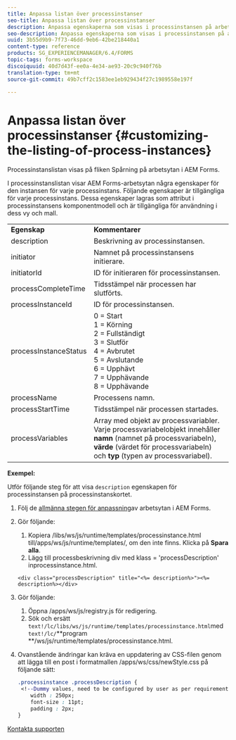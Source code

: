 ```yaml
---
title: Anpassa listan över processinstanser
seo-title: Anpassa listan över processinstanser
description: Anpassa egenskaperna som visas i processinstansen på arbetsytan i AEM Forms.
seo-description: Anpassa egenskaperna som visas i processinstansen på arbetsytan i AEM Forms.
uuid: 3b55d9b9-7f73-46dd-9eb6-42be218440a1
content-type: reference
products: SG_EXPERIENCEMANAGER/6.4/FORMS
topic-tags: forms-workspace
discoiquuid: 40d7d43f-ee0a-4e34-ae93-20c9c940f76b
translation-type: tm+mt
source-git-commit: 49b7cff2c1583ee1eb929434f27c1989558e197f

---
```



# Anpassa listan över processinstanser {#customizing-the-listing-of-process-instances}

Processinstanslistan visas på fliken Spårning på arbetsytan i AEM Forms.

I processinstanslistan visar AEM Forms-arbetsytan några egenskaper för den instansen för varje processinstans. Följande egenskaper är tillgängliga för varje processinstans. Dessa egenskaper lagras som attribut i processinstansens komponentmodell och är tillgängliga för användning i dess vy och mall.

<table> 
 <tbody> 
  <tr> 
   <td><strong>Egenskap</strong></td> 
   <td><strong>Kommentarer</strong></td> 
  </tr> 
  <tr> 
   <td>description</td> 
   <td>Beskrivning av processinstansen.</td> 
  </tr> 
  <tr> 
   <td>initiator</td> 
   <td>Namnet på processinstansens initierare.</td> 
  </tr> 
  <tr> 
   <td>initiatorId</td> 
   <td>ID för initieraren för processinstansen.</td> 
  </tr> 
  <tr> 
   <td>processCompleteTime</td> 
   <td>Tidsstämpel när processen har slutförts.</td> 
  </tr> 
  <tr> 
   <td>processInstanceId</td> 
   <td>ID för processinstansen.</td> 
  </tr> 
  <tr> 
   <td>processInstanceStatus</td> 
   <td>0 = Start<br /> 1 = Körning<br /> 2 = Fullständigt<br /> 3 = Slutför<br /> 4 = Avbrutet<br /> 5 = Avslutande<br /> 6 = Upphävt<br /> 7 = Upphävande<br /> 8 = Upphävande</td> 
  </tr> 
  <tr> 
   <td>processName</td> 
   <td>Processens namn.</td> 
  </tr> 
  <tr> 
   <td>processStartTime</td> 
   <td>Tidsstämpel när processen startades.</td> 
  </tr> 
  <tr> 
   <td>processVariables</td> 
   <td>Array med objekt av processvariabler. Varje processvariabelobjekt innehåller <strong>namn</strong> (namnet på processvariabeln), <strong>värde</strong> (värdet för processvariabeln) och<strong> typ</strong> (typen av processvariabel).</td> 
  </tr> 
 </tbody> 
</table>

**Exempel:**

Utför följande steg för att visa `description` egenskapen för processinstansen på processinstanskortet.

1. Följ de [allmänna stegen för anpassning](/help/forms/using/generic-steps-html-workspace-customization.md)av arbetsytan i AEM Forms.
1. Gör följande:

   1. Kopiera /libs/ws/js/runtime/templates/processinstance.html till/apps/ws/js/runtime/templates/, om den inte finns. Klicka på **Spara alla**.
   1. Lägg till processbeskrivning div med klass = &#39;processDescription&#39; inprocessinstance.html.

   ```
   <div class="processDescription" title="<%= description%>"><%= description%></div>
   ```

1. Gör följande:

   1. Öppna /apps/ws/js/registry.js för redigering.
   1. Sök och ersätt `text!/lc/libs/ws/js/runtime/templates/processinstance.html`med `text!/lc/`**program **/ws/js/runtime/templates/processinstance.html.

1. Ovanstående ändringar kan kräva en uppdatering av CSS-filen genom att lägga till en post i formatmallen /apps/ws/css/newStyle.css på följande sätt:

   ```css
   .processinstance .processDescription {
    <!--Dummy values, need to be configured by user as per requirement as well as user can add or delete any property depending upon requirement-->
       width : 250px;
       font-size : 11pt;
       padding : 2px;
   }
   ```

[Kontakta supporten](https://www.adobe.com/account/sign-in.supportportal.html)
